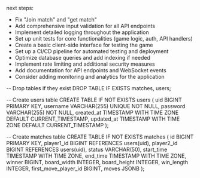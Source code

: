 next steps:
-  Fix "Join match" and "get match"
-  Add comprehensive input validation for all API endpoints
-  Implement detailed logging throughout the application
-  Set up unit tests for core functionalities (game logic, auth, API handlers)
-  Create a basic client-side interface for testing the game
-  Set up a CI/CD pipeline for automated testing and deployment
-  Optimize database queries and add indexing if needed
-  Implement rate limiting and additional security measures
-  Add documentation for API endpoints and WebSocket events
-  Consider adding monitoring and analytics for the application

-- Drop tables if they exist
DROP TABLE IF EXISTS matches, users;

-- Create users table
CREATE TABLE IF NOT EXISTS users (
    uid BIGINT PRIMARY KEY,
    username VARCHAR(255) UNIQUE NOT NULL,
    password VARCHAR(255) NOT NULL,
    created_at TIMESTAMP WITH TIME ZONE DEFAULT CURRENT_TIMESTAMP,
    updated_at TIMESTAMP WITH TIME ZONE DEFAULT CURRENT_TIMESTAMP
);

-- Create matches table
CREATE TABLE IF NOT EXISTS matches (
    id BIGINT PRIMARY KEY,
    player1_id BIGINT REFERENCES users(uid),
    player2_id BIGINT REFERENCES users(uid),
    status VARCHAR(50),
    start_time TIMESTAMP WITH TIME ZONE,
    end_time TIMESTAMP WITH TIME ZONE,
    winner BIGINT,
    board_width INTEGER,
    board_height INTEGER,
    win_length INTEGER,
    first_move_player_id BIGINT,
    moves JSONB
);